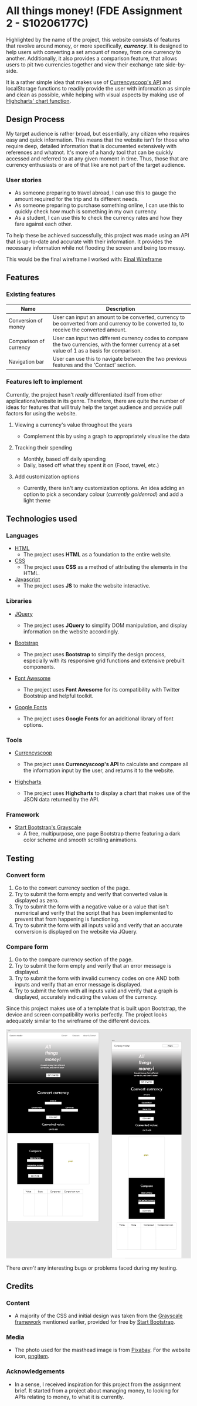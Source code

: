 # All things money! (FDE Assignment 2 - S10206177C)

Highlighted by the name of the project, this website consists of features that revolve around money, or more specifically, _**currency**_. It is designed to help users with converting a set amount of money, from one currency to another. Additionally, it also provides a comparison feature, that allows users to pit two currencies together and view their exchange rate side-by-side. 

It is a rather simple idea that makes use of [Currencyscoop's API](https://currencyscoop.com) and localStorage functions to readily provide the user with information as simple and clean as possible, while helping with visual aspects by making use of [Highcharts' chart function](https://www.highcharts.com).

## **Design Process**

My target audience is rather broad, but essentially, any citizen who requires easy and quick information. This means that the website isn't for those who require deep, detailed information that is documented extensively with references and whatnot. It's more of a handy tool that can be quickly accessed and referred to at any given moment in time. Thus, those that are currency enthusiasts or are of that like are not part of the target audience.

### **User stories**
- As someone preparing to travel abroad, I can use this to gauge the amount required for the trip and its different needs.
- As someone preparing to purchase something online, I can use this to quickly check how much is something in my own currency.
- As a student, I can use this to check the currency rates and how they fare against each other.

To help these be achieved successfully, this project was made using an API that is up-to-date and accurate with their information. It provides the necessary information while not flooding the screen and being too messy.

This would be the final wireframe I worked with: [Final Wireframe](https://xd.adobe.com/view/31a90860-fa2c-4212-9bdb-3b5ef9ed8935-64fa/)

## **Features**

### **Existing features**
Name | Description
------------ | -------------
Conversion of money | User can input an amount to be converted, currency to be converted from and currency to be converted to, to receive the converted amount.
Comparison of currency| User can input two different currency codes to compare the two currencies, with the former currency at a set value of 1 as a basis for comparison.
Navigation bar| User can use this to navigate between the two previous features and the 'Contact' section.

### **Features left to implement**

Currently, the project hasn't _really_ differentiated itself from other applications/website in its genre. Therefore, there are quite the number of ideas for features that will truly help the target audience and provide pull factors for using the website.
1. Viewing a currency's value throughout the years
    * Complement this by using a graph to appropriately visualise the data

1. Tracking their spending
    * Monthly, based off daily spending
    * Daily, based off what they spent it on (Food, travel, etc.) 

1. Add customization options
    * Currently, there isn't any customization options. An idea adding an option to pick a secondary colour (_currently goldenrod_) and add a light theme

## **Technologies used**

### **Languages**

- [HTML](https://html.spec.whatwg.org)
    - The project uses **HTML** as a foundation to the entire website.
- [CSS](https://developer.mozilla.org/en-US/docs/Web/CSS)
    - The project uses **CSS** as a method of attributing the elements in the HTML.
- [Javascript](https://www.javascript.com)
    - The project uses **JS** to make the website interactive.

### **Libraries**

- [JQuery](https://jquery.com)
    - The project uses **JQuery** to simplify DOM manipulation, and display information on the website accordingly.

- [Bootstrap](https://getbootstrap.com)
    - The project uses **Bootstrap** to simplify the design process, especially with its responsive grid functions and extensive prebuilt components.

- [Font Awesome](https://fontawesome.com/?from=io)
    - The project uses **Font Awesome** for its compatibility with Twitter Bootstrap and helpful toolkit.

- [Google Fonts](https://fonts.google.com)
    - The project uses **Google Fonts** for an additional library of font options.

### **Tools**

- [Currencyscoop](https://currencyscoop.com)
    - The project uses **Currencyscoop's API** to calculate and compare all the information input by the user, and returns it to the website.

- [Highcharts](https://www.highcharts.com)
    - The project uses **Highcharts** to display a chart that makes use of the JSON data returned by the API.

### **Framework**
 - [Start Bootstrap's Grayscale](https://startbootstrap.com/theme/grayscale)
    - A free, multipurpose, one page Bootstrap theme featuring a dark color scheme and smooth scrolling animations.

## **Testing**

### **Convert form**

1. Go to the convert currency section of the page.
2. Try to submit the form empty and verify that converted value is displayed as zero.
3. Try to submit the form with a negative value or a value that isn't numerical and verify that the script that has been implemented to prevent that from happening is functioning.
4. Try to submit the form with all inputs valid and verify that an accurate conversion is displayed on the website via JQuery.

### **Compare form**

1. Go to the compare currency section of the page.
2. Try to submit the form empty and verify that an error message is displayed.
3. Try to submit the form with invalid currency codes on one AND both inputs and verify that an error message is displayed.
4. Try to submit the form with all inputs valid and verify that a graph is displayed, accurately indicating the values of the currency.

Since this project makes use of a template that is built upon Bootstrap, the device and screen compatibility works perfectly. The project looks adequately similar to the wireframe of the different devices.

![Wireframe Image](images/wireframeImage.PNG)

There _aren't_ any interesting bugs or problems faced during my testing.


## **Credits**

### **Content**
- A majority of the CSS and initial design was taken from the [Grayscale framework](https://startbootstrap.com/theme/grayscale) mentioned earlier, provided for free by [Start Bootstrap](https://startbootstrap.com).

### **Media**
- The photo used for the masthead image is from [Pixabay](https://pixabay.com/photos/stock-trading-monitor-business-1863880/). For the website icon, [pngitem](https://www.pngitem.com/middle/JoixiT_exchange-dollar-icon-money-icon-png-transparent-png/).

### **Acknowledgements**
- In a sense, I received inspiration for this project from the assignment brief. It started from a project about managing money, to looking for APIs relating to money, to what it is currently.
